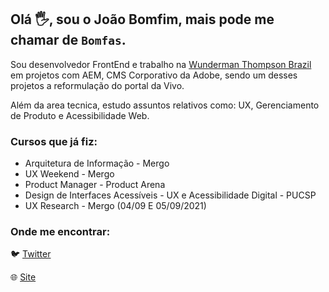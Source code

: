 ## Olá :raised_hand_with_fingers_splayed:, sou o João Bomfim, mais pode me chamar de `Bomfas`.

Sou desenvolvedor FrontEnd e trabalho na [Wunderman Thompson Brazil](https://www.wundermanthompson.com/pt/brazil) em projetos com AEM, CMS Corporativo da Adobe, sendo um desses projetos a reformulação do portal da Vivo.

Além da area tecnica, estudo assuntos relativos como: UX, Gerenciamento de Produto e Acessibilidade Web.

### Cursos que já fiz:

- Arquitetura de Informação - Mergo
- UX Weekend - Mergo
- Product Manager - Product Arena
- Design de Interfaces Acessíveis - UX e Acessibilidade Digital - PUCSP
- UX Research - Mergo (04/09 E 05/09/2021)

### Onde me encontrar:

:bird: [Twitter](https://twitter.com/bomfasjr)

:globe_with_meridians: [Site](https://www.joaobomfim.com.br)

